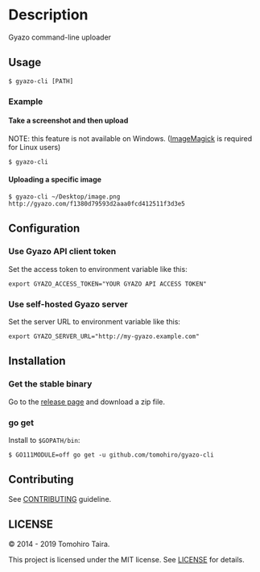 Description
================================================================================

Gyazo command-line uploader


Usage
--------------------------------------------------------------------------------

```
$ gyazo-cli [PATH]
```

### Example

#### Take a screenshot and then upload

NOTE: this feature is not available on Windows. ([ImageMagick](http://www.imagemagick.org/script/index.php) is required for Linux users)

```
$ gyazo-cli
```

#### Uploading a specific image

```
$ gyazo-cli ~/Desktop/image.png
http://gyazo.com/f1380d79593d2aaa0fcd412511f3d3e5
```


Configuration
--------------------------------------------------------------------------------

### Use Gyazo API client token

Set the access token to environment variable like this:

```
export GYAZO_ACCESS_TOKEN="YOUR GYAZO API ACCESS TOKEN"
```


### Use self-hosted Gyazo server

Set the server URL to environment variable like this:

```
export GYAZO_SERVER_URL="http://my-gyazo.example.com"
```


Installation
--------------------------------------------------------------------------------

### Get the stable binary

Go to the [release page](https://github.com/tomohiro/gyazo-cli/releases) and download a zip file.


### go get

Install to `$GOPATH/bin`:

```
$ GO111MODULE=off go get -u github.com/tomohiro/gyazo-cli
```


Contributing
--------------------------------------------------------------------------------

See [CONTRIBUTING](https://github.com/tomohiro/gyazo-cli/blob/master/CONTRIBUTING.md) guideline.


LICENSE
--------------------------------------------------------------------------------

&copy; 2014 - 2019 Tomohiro Taira.

This project is licensed under the MIT license. See [LICENSE](LICENSE) for details.
